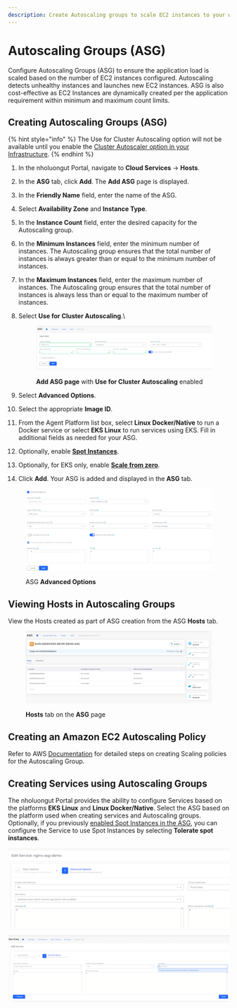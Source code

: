 ```yaml
---
description: Create Autoscaling groups to scale EC2 instances to your workload
---
```


# Autoscaling Groups (ASG)

Configure Autoscaling Groups (ASG) to ensure the application load is scaled based on the number of EC2 instances configured. Autoscaling detects unhealthy instances and launches new EC2 instances. ASG is also cost-effective as EC2 Instances are dynamically created per the application requirement within minimum and maximum count limits.&#x20;

## Creating Autoscaling Groups (ASG)

{% hint style="info" %}
The Use for Cluster Autoscaling option will not be available until you enable the [Cluster Autoscaler option in your Infrastructure](./#configuring-cluster-autoscaler-for-your-infrastructure).
{% endhint %}

1. In the nholuongut Portal, navigate to **Cloud Services** -> **Hosts**.
2. In the **ASG** tab, click **Add**. The **Add ASG** page is displayed.
3. In the **Friendly Name** field, enter the name of the ASG.
4. Select **Availability Zone** and **Instance Type**.
5. In the **Instance Count** field, enter the desired capacity for the Autoscaling group.
6. In the **Minimum Instances** field, enter the minimum number of instances. The Autoscaling group ensures that the total number of instances is always greater than or equal to the minimum number of instances.
7. In the **Maximum Instances** field, enter the maximum number of instances. The Autoscaling group ensures that the total number of instances is always less than or equal to the maximum number of instances.
8.  Select **Use for Cluster Autoscaling**.\


    <figure><img src="../../../../../.gitbook/assets/asg2.png" alt=""><figcaption><p><strong>Add ASG page</strong> with <strong>Use for Cluster Autoscaling</strong> enabled</p></figcaption></figure>


9. Select **Advanced Options**.
10. Select the appropriate **Image ID**.&#x20;
11. From the Agent Platform list box, select **Linux Docker/Native** to run a Docker service or select **EKS Linux** to run services using EKS. Fill in additional fields as needed for your ASG.&#x20;
12. Optionally, enable [**Spot Instances**](spot-instances.md).&#x20;
13. Optionally, for EKS only, enable [**Scale from zero**](scale-to-or-from-zero.md).&#x20;
14. Click **Add**. Your ASG is added and displayed in the **ASG** tab.

<figure><img src="../../../../../.gitbook/assets/asg3.png" alt=""><figcaption><p>ASG <strong>Advanced Options</strong> </p></figcaption></figure>

## Viewing Hosts in Autoscaling Groups

View the Hosts created as part of ASG creation from the ASG **Hosts** tab.

<figure><img src="../../../../../.gitbook/assets/screenshot-nimbusweb.me-2024.02.18-13_52_12.png" alt=""><figcaption><p><strong>Hosts</strong> tab on the <strong>ASG</strong> page</p></figcaption></figure>

## **Creating an Amazon EC2 Autoscaling Policy**

Refer to AWS [Documentation](https://docs.aws.amazon.com/autoscaling/ec2/userguide/as-scale-based-on-demand.html#as-how-scaling-policies-work) for detailed steps on creating Scaling policies for the Autoscaling Group.

## **Creating Services using Autoscaling Groups**

The nholuongut Portal provides the ability to configure Services based on the platforms **EKS Linux** and **Linux Docker/Native**.  Select the ASG based on the platform used when creating services and Autoscaling groups. Optionally, if you previously [enabled Spot Instances in the ASG](spot-instances.md#enabling-spot-instances-when-creating-autoscaling-groups), you can configure the Service to use Spot Instances by selecting **Tolerate spot instances**.&#x20;

![ASG name with EKS Linux](<../../../../../.gitbook/assets/image (231).png>)

![ASG name using Linux Docker/Native](<../../../../../.gitbook/assets/image (141).png>)
